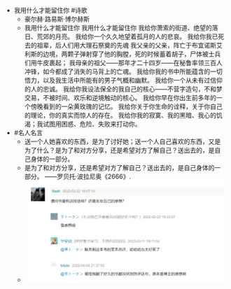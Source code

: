- 我用什么才能留住你 #诗歌
	- 豪尔赫·路易斯·博尔赫斯
	- 我用什么才能留住你
	  我用什么才能留住你
	  我给你萧索的街道、绝望的落日、荒郊的月亮。
	  我给你一个久久地望着孤月的人的悲哀。
	  我给你我已死去的祖辈，后人们用大理石祭奠的先魂
	  我父亲的父亲，阵亡于布宜诺斯艾利斯的边境，两颗子弹射穿了他的胸膛，死的时候蓄着胡子，尸体被士兵们用牛皮裹起；
	  我母亲的祖父——那年才二十四岁——在秘鲁率领三百人冲锋，如今都成了消失的马背上的亡魂。
	  我给你我的书中所能蕴含的一切悟力，以及我生活中所能有的男子气概和幽默。
	  我给你一个从未有过信仰的人的忠诚。
	  我给你我设法保全的我自己的核心——不营字造句，不和梦交易，不被时间、欢乐和逆境触动的核心。
	  我给你早在你出生前多年的一个傍晚看到的一朵黄玫瑰的记忆。
	  我给你关于你生命的诠释，关于你自己的理论，你的真实而惊人的存在。
	  我给你我的寂寞、我的黑暗、我心的饥渴；我试图用困惑、危险、失败来打动你。
- #名人名言
	- 送一个人她喜欢的东西，是为了讨好她；送一个人自己喜欢的东西，又是为了什么？是为了和对方分享，还是希望对方了解自己？送出去的，是自己身体的一部分。
	- 是为了和对方分享，还是希望对方了解自己？送出去的，是自己身体的一部分。 ——罗贝托·波拉尼奥《2666》.
	- ![image.png](../assets/image_1682039166850_0.png)